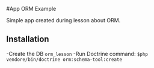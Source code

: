 #App ORM Example

Simple app created during lesson about ORM.

## Installation 

-Create the DB `orm_lesson`
-Run Doctrine command: `$php vendore/bin/doctrine orm:schema-tool:create`
